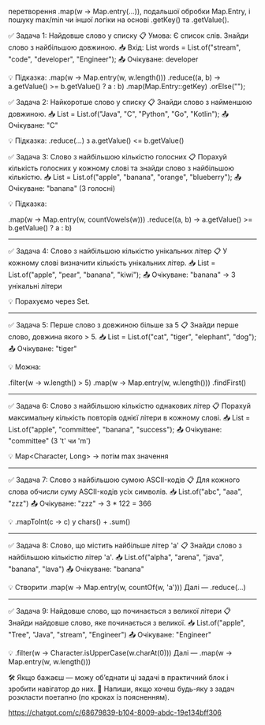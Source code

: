 
перетворення .map(w -> Map.entry(...)),
подальшої обробки Map.Entry,
і пошуку max/min чи іншої логіки на основі 
.getKey() та .getValue().

✅ Задача 1: Найдовше слово у списку
📋 Умова:
Є список слів. Знайди слово з найбільшою довжиною.
📥 Вхід:
List<String> words = List.of("stream", "code", 
"developer", "Engineer");
📤 Очікуване: developer

💡 Підказка:
.map(w -> Map.entry(w, w.length()))
.reduce((a, b) -> a.getValue() >= b.getValue() ? a : b)
.map(Map.Entry::getKey)
.orElse("");

✅ Задача 2: Найкоротше слово у списку
📋 Знайди слово з найменшою довжиною.
📥 List<String> = List.of("Java", "C",
"Python", "Go", "Kotlin");
📤 Очікуване: "C"

💡 Підказка: .reduce(...) з a.getValue() <= b.getValue()

✅ Задача 3: Слово з найбільшою кількістю голосних
📋 Порахуй кількість голосних у кожному слові та знайди слово з найбільшою кількістю.
📥 List<String> = List.of("apple", "banana", "orange", "blueberry");
📤 Очікуване: "banana" (3 голосні)

💡 Підказка:

.map(w -> Map.entry(w, countVowels(w)))
.reduce((a, b) -> a.getValue() >= b.getValue() ? a : b)

------------------------------------------------

✅ Задача 4: Слово з найбільшою кількістю унікальних літер
📋 У кожному слові визначити кількість унікальних літер.
📥 List<String> = List.of("apple", "pear", "banana", "kiwi");
📤 Очікуване: "banana" → 3 унікальні літери

💡 Порахуємо через Set<Character>.

------------------------------------------------

✅ Задача 5: Перше слово з довжиною більше за 5
📋 Знайди перше слово, довжина якого > 5.
📥 List<String> = List.of("cat", "tiger", "elephant", "dog");
📤 Очікуване: "tiger"

💡 Можна:

.filter(w -> w.length() > 5)
.map(w -> Map.entry(w, w.length()))
.findFirst()

-----------------------------------------------

✅ Задача 6: Слово з найбільшою кількістю однакових літер
📋 Порахуй максимальну кількість повторів однієї літери в кожному слові.
📥 List<String> = List.of("apple", "committee", "banana", "success");
📤 Очікуване: "committee" (3 't' чи 'm')

💡 Map<Character, Long> → потім max значення

-----------------------------------------------

✅ Задача 7: Слово з найбільшою сумою ASCII-кодів
📋 Для кожного слова обчисли суму ASCII-кодів усіх символів.
📥 List.of("abc", "aaa", "zzz")
📤 Очікуване: "zzz" → 3 * 122 = 366

💡 .mapToInt(c -> c) у chars() + .sum()

-----------------------------------------------

✅ Задача 8: Слово, що містить найбільше літер 'a'
📋 Знайди слово з найбільшою кількістю літер 'a'.
📥 List.of("alpha", "arena", "java", "banana", "lava")
📤 Очікуване: "banana"

💡 Створити .map(w -> Map.entry(w, countOf(w, 'a')))
Далі — .reduce(...)

------------------------------------------------

✅ Задача 9: Найдовше слово, що починається з великої літери
📋 Знайди найдовше слово, яке починається з великої.
📥 List.of("apple", "Tree", "Java", "stream", "Engineer")
📤 Очікуване: "Engineer"

💡 .filter(w -> Character.isUpperCase(w.charAt(0)))
Далі — .map(w -> Map.entry(w, w.length()))

🛠 Якщо бажаєш — можу об’єднати ці задачі в практичний блок і зробити навігатор до них.
📩 Напиши, якщо хочеш будь-яку з задач розкласти поетапно (по кроках із поясненням).

https://chatgpt.com/c/68679839-b104-8009-abdc-19e134bff306